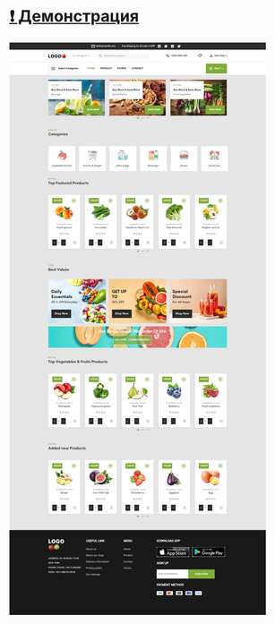 # [:exclamation: Демонстрация](https://anovic123.github.io/Fruits-and-Vegetables-online-store/) 
![Desktop](/img/git/desktop.png)
